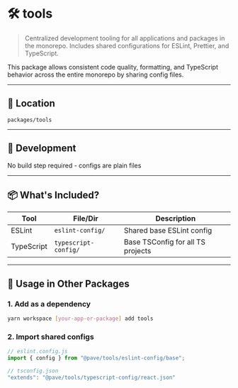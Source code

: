 # 🛠 tools

> Centralized development tooling for all applications and packages in the monorepo. Includes shared configurations for ESLint, Prettier, and TypeScript.

This package allows consistent code quality, formatting, and TypeScript behavior across the entire monorepo by sharing config files.

---

## 📁 Location

`packages/tools`

---

## 🔨 Development

No build step required - configs are plain files

---

## 📦 What's Included?

| Tool       | File/Dir             | Description                       |
| ---------- | -------------------- | --------------------------------- |
| ESLint     | `eslint-config/`     | Shared base ESLint config         |
| TypeScript | `typescript-config/` | Base TSConfig for all TS projects |

---

## 🚀 Usage in Other Packages

### 1. Add as a dependency

```bash
yarn workspace [your-app-or-package] add tools
```

### 2. Import shared configs

```js
// eslint.config.js
import { config } from "@pave/tools/eslint-config/base";

// tsconfig.json
"extends": "@pave/tools/typescript-config/react.json"
```
